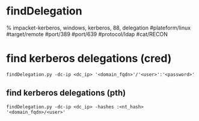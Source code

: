 # findDelegation

% impacket-kerberos, windows, kerberos, 88, delegation
#plateform/linux #target/remote #port/389 #port/639 #protocol/ldap #cat/RECON 

# find kerberos delegations (cred)
```
findDelegation.py -dc-ip <dc_ip> '<domain_fqdn>'/'<user>':'<password>'
```

## find kerberos delegations (pth)
```
findDelegation.py -dc-ip <dc_ip> -hashes :<nt_hash> '<domain_fqdn>/<user>'
```

